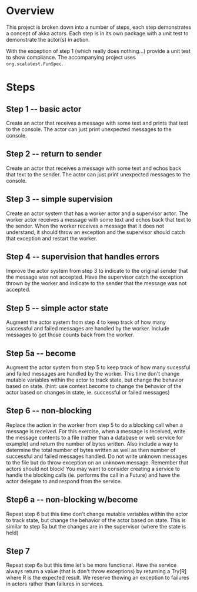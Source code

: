 # Overview
This project is broken down into a number of steps, each step demonstrates a concept of akka actors.  Each step is in its own package with a unit test to demonstrate the actor(s) in action.

With the exception of step 1 (which really does nothing...) provide a unit test to show compliance.  The accompanying project uses `org.scalatest.FunSpec`.

# Steps
## Step 1 -- basic actor
Create an actor that receives a message with some text and prints that text to the console.  The actor can just print unexpected messages to the console.
## Step 2 -- return to sender
Create an actor that receives a message with some text and echos back that text to the sender.  The actor can just print unexpected messages to the console.
## Step 3 -- simple supervision
Create an actor system that has a worker actor and a supervisor actor.  The worker actor receives a message with some text and echos back that text to the sender.  When the worker receives a message that it does not understand, it should throw an exception and the supervisor should catch that exception and restart the worker.
## Step 4 -- supervision that handles errors
Improve the actor system from step 3 to indicate to the original sender that the message was not accepted.
Have the supervisor catch the exception thrown by the worker and indicate to the sender that the message was not accepted.
## Step 5 -- simple actor state
Augment the actor system from step 4 to keep track of how many successful and failed messages are handled by the worker.  Include messages to get those counts back from the worker.
## Step 5a -- become
Augment the actor system from step 5 to keep track of how many sucessful and failed messages are handled by the worker. This time don't change mutable variables within the actor to track state, but change the behavior based on state.  (hint: use context.become to change the behavior of the actor based on changes in state, ie. successful or failed messages)
## Step 6 -- non-blocking 
Replace the action in the worker from step 5 to do a blocking call when a message is received.  For this exercise, when a message is received, write the message contents to a file (rather than a database or web service for example) and return the number of bytes written.  Also include a way to determine the total number of bytes written as well as then number of successful and failed messages handled. Do not write unknown messages to the file but do throw exception on an unknown message.  Remember that actors should not block!  You may want to consider creating a service to handle the blocking calls (ie. performs the call in a Future) and have the actor delegate to and respond from the service.
## Step6 a -- non-blocking w/become
Repeat step 6 but this time don't change mutable variables within the actor to track state, but change the behavior of the actor based on state.  This is similar to step 5a but the changes are in the supervisor (where the state is held)
## Step 7 
Repeat step 6a but this time let's be more functional.  Have the service always return a value (that is don't throw exceptions) by returning a Try[R] where R is the expected result.  We reserve thowing an exception to failures in actors rather than failures in services.
